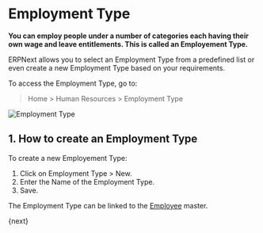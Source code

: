 <!-- add-breadcrumbs -->
# Employment Type


**You can employ people under a number of categories each having their own wage and leave entitlements. This is called an Employement Type.** 

ERPNext allows you to select an Employment Type from a predefined list or even create a new Employment Type based on your requirements.

To access the Employment Type, go to:

> Home > Human Resources > Employment Type

<img class="screenshot" alt="Employment Type" src="{{docs_base_url}}/assets/img/human-resources/employment-type.png">

## 1. How to create an Employment Type

To create a new Employement Type:

1. Click on Employment Type > New.
2. Enter the Name of the Employment Type.
3. Save.


The Employment Type can be linked to the [Employee](/docs/user/manual/en/human-resources/employee) master.


{next}